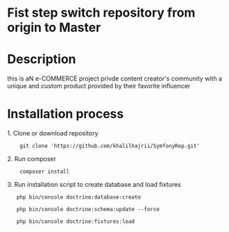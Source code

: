 Fist step switch repository from origin to Master
========================





Description
========================
this is aN e-COMMERCE project privde content creator's community with a unique and custom product provided by their favorite influencer

Installation process
========================
1. Clone or download repository

        git clone 'https://github.com/khalilhajrii/SymfonyRep.git'
   
2. Run composer


        composer install
   
3. Run installation script to create database and load fixtures

       php bin/console doctrine:database:create

       php bin/console doctrine:schema:update --force

       php bin/console doctrine:fixtures:load


